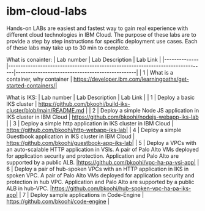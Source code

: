 # ibm-cloud-labs
Hands-on LABs are easiest and fastest way to gain real experience with different cloud technologies in IBM Cloud. The purpose of these labs are to provide a step by step instructions for specific deployment use cases. Each of these labs may take up to 30 min to complete.

What is conainter:
|  Lab number  |  Lab Description                                                               |  Lab Link |
|--------------|--------------------------------------------------------------------------------|-------------------------------------------------|
|     1      | What is a container, why container                                               | https://developer.ibm.com/learningpaths/get-started-containers/| 


What is IKS:
|  Lab number  |  Lab Description                                                               |  Lab Link |
|     1      | Deploy a basic IKS cluster                                                       | https://github.com/bkoohi/build-iks-cluster/blob/main/README.md |
|     2      | Deploy a simple Node JS application in IKS cluster in IBM Cloud                  | https://github.com/bkoohi/nodejs-webapp-iks-lab | 
|     3      | Deploy a simple http application in IKS cluster in IBM Cloud                  | https://github.com/bkoohi/http-webapp-iks-lab|
|     4      | Deploy a simple Guestbook application in IKS cluster in IBM Cloud                | https://github.com/bkoohi/guestbook-app-iks-lab|
|     5      | Deploy a VPCs with an auto-scalable HTTP application in VSIs. A pair of Palo Alto VMs deployed for application security and protection. Application and Palo Alto are supported by a public ALB. |https://github.com/bkoohi/vpc-ha-pa-vsi-app|
|     6      | Deploy a pair of hub-spoken VPCs with an HTTP application in IKS in spoken VPC. A pair of Palo Alto VMs deployed for application security and protection in hub VPC. Application and Palo Alto are supported by a public ALB in hub-VPC.                                                            |https://github.com/bkoohi/hub-spoken-vpc-ha-pa-iks-app|
|     7      | Deploy sample applications in Code-Engine   |  https://github.com/bkoohi/code-engine |

